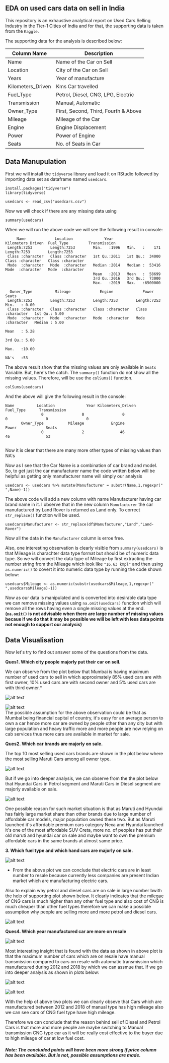 ## EDA on used cars data on sell in India 
This repository is an exhaustive analytical report on Used Cars Selling Industry in the Tier-1 Cities of 
India and for that, the supporting data is taken from the `Kaggle`.

The supporting data for the analysis is described below:

| Column Name       | Description                                              |
|-------------------|----------------------------------------------------------|
| Name              | Name of the Car on Sell                                  |
| Location          | City of the Car on Sell                                  |
| Years             | Year of manufacture                                      |   
| Kilometers_Driven | Kms Car travelled                                        |
| Fuel_Type         | Petrol, Diesel, CNG, LPG, Electric                       | 
| Transmission      | Manual, Automatic                                        |
| Owner_Type        | First, Second, Third, Fourth & Above                     |
| Mileage           | Mileage of the Car                                       |
| Engine            | Engine Displacement                                      |                                      
| Power             | Power of Engine                                          |
| Seats             | No. of Seats in Car                                      |

## Data Manupulation

First we will install the `tidyverse` library and load it on RStudio followed by importing data set as dataframe named `usedcars`.

```{r}
install.packages("tidyverse")
library(tidyverse)

usedcars <- read_csv("usedcars.csv")
```

Now we will check if there are any missing data using

```{r}
summary(usedcars)
```

When we will run the above code we will see the following result in console:

```
     Name             Location              Year      Kilometers_Driven  Fuel_Type         Transmission      
 Length:7253        Length:7253        Min.   :1996   Min.   :    171   Length:7253        Length:7253       
 Class :character   Class :character   1st Qu.:2011   1st Qu.:  34000   Class :character   Class :character  
 Mode  :character   Mode  :character   Median :2014   Median :  53416   Mode  :character   Mode  :character  
                                       Mean   :2013   Mean   :  58699                                        
                                       3rd Qu.:2016   3rd Qu.:  73000                                        
                                       Max.   :2019   Max.   :6500000                                        
                                                                                                             
  Owner_Type          Mileage             Engine             Power               Seats         
 Length:7253        Length:7253        Length:7253        Length:7253        Min.   : 0.00
 Class :character   Class :character   Class :character   Class :character   1st Qu.: 5.00
 Mode  :character   Mode  :character   Mode  :character   Mode  :character   Median : 5.00 
                                                                             Mean   : 5.28                     
                                                                             3rd Qu.: 5.00                     
                                                                             Max.   :10.00                     
                                                                             NA's   :53 
 ```
 
The above result show that the missing values are only available in `Seats` Variable. But, here's the catch. The `summary()`
function do not show all the missing values. Therefore, will be use the `colSums()` function.

```{r}
colSums(usedcars)
```

And the above will give the following result in the console:

```
Name          Location              Year Kilometers_Driven         Fuel_Type      Transmission 
                0                 0                 0                 0                 0                 0 
       Owner_Type           Mileage            Engine             Power             Seats
                0                 2                46                46                53
                
```

Now it is clear that there are many more other types of missing values than NA's

Now as I see that the Car Name is a combination of car brand and model. So, to get just the car manufacturer name the code written below will be helpful as getting only manufacturer name will simply our analysis

```{r}
usedcars <- usedcars %>% mutate(Manufacturer = substr(Name,1,regexpr(" ",Name)-1))
```
The above code will add a new column with name Manufacturer having car brand name in it. I observe that in the new column `Manufacturer` the car manufactured by Land Rover is returned as Land only. To correct `str_replace()` function will be used.

```{r}
usedcars$Manufacturer <- str_replace(df$Manufacturer,"Land","Land-Rover")
```
Now all the data in the `Manufacturer` column is erroe free.


Also, one interesting observation is clearly visible from `summary(usedcars)` is that Mileage is charachter data type format but should be of numeric data type. So we will convert the data type of Mileage by first extracting the number string from the Mileage which look like `"16.63 kmpl"` and then using `as.numeric()` to covert it into numeric data type by running the code shown below:
```{r}
usedcars$Mileage <- as.numeric(substr(usedcars$Mileage,1,regexpr(" ",usedcars$Mileage)-1))
```

Now as our data is manipulated and is converted into desirable data type we can remove missing values using `na.omit(usedcars)` function which will remove all the rows having even a single missing values at the end.<br/>
**(`na.omit()` is not advisable when there are large number of missing values becaue if we do that it may be possible we will be left with less data points not enough to support our analysis)**

## Data Visualisation

Now let's try to find out answer some of the questions from the data.

**Ques1. Which city people majorly put their car on sell.** <br/>

We can observe from the plot below that Mumbai is having maximum number of used cars to sell in which approximately 85% used cars are with first owner, 10% used cars are with second owner and 5% used cars are with third owner.*

![alt text](https://github.com/MukulParashar/Used_Car_Sell_India/blob/master/images/City%20and%20Cars%20Count.png)

![alt text](https://github.com/MukulParashar/Used-Car-Sell-Market-Analysis/blob/master/images/PercentageCarsLocation1.png)
<br/>
The possible assumption for the above observation could be that as Mumbai being financial capital of country, it's easy for an average person to own a car hence more car are owned by people other than any city but with large population and heavy traffic more and more people are now relying on cab services thus more cars are available in market for sale.

**Ques2. Which car brands are majorly on sale.**

The top 10 most selling used cars brands are shown in the plot below where the most selling Maruti Cars among all owner type.

![alt text](https://github.com/MukulParashar/Used_Car_Sell_India/blob/master/images/top%2010%20brands.png)

But if we go into deeper analysis, we can observe from the the plot below that Hyundai Cars in Petrol segment and Maruti Cars in Diesel segment are majorly available on sale.

![alt text](https://github.com/MukulParashar/Used_Car_Sell_India/blob/master/images/Rplot06.png)

One possible reason for such market situation is that as Maruti and Hyundai has fairly large market share than other brands due to large number of affordable car models, major population owned these two. But as Maruti launched it's affordable premium cars category Nexa and Hyundai launched it's one of the most affordable SUV Creta, more no. of peoples has put their old maruti and hyundai car on sale and maybe want to own the premium affordable cars in the same brands at almost same price.


**3. Which fuel type and which hand cars are majorly on sale.**

![alt text](https://github.com/MukulParashar/Used_Car_Sell_India/blob/master/images/Fuel%20type%20Owner%20type.png)

* From the above plot we can conclude that electric cars are in least number to resale because currently less companies are present Indian market which are manufacturing electric cars. 

Also to explain why petrol and diesel cars are  on sale in large number bwith the help of supporting plot shown below. It clearly indicates that the milegae of CNG cars is much higher than any other fuel type and also cost of CNG is much cheaper than other fuel types therefore we can make a possible assumption why people are selling more and more petrol and diesel cars.

![alt text](https://github.com/MukulParashar/Used-Car-Sell-Market-Analysis/blob/master/images/milefuelowner.png)

**Ques4. Which year manufactured car are more on resale**

![alt text](https://github.com/MukulParashar/Used_Car_Sell_India/blob/master/images/Auto.png)

Most interesting insight that is found with the data as shown in above plot is that the maximum number of cars which are on resale have manual transmission compared to cars on resale with automatic transmission which manufactured during 2012 and 2018 by which we can assmue that. If we go into deeper analysis as shown in plots below:

![alt text](https://github.com/MukulParashar/Used-Car-Sell-Market-Analysis/blob/master/images/mileTrans.png)


![alt text](https://github.com/MukulParashar/Used-Car-Sell-Market-Analysis/blob/master/images/mile.png)

With the help of above two plots we can clearly obseve that Cars which are manufactured between 2012 and 2018 of manual type has high mileage also we can see cars of CNG fuel type have high mileage.

Therefore we can conclude that the reason behind sell of Diesel and Petrol Cars is that more and more people are maybe switching to Manual transmission CNG type car as it will be really cost effective to the buyer due to high mileage of car at low fuel cost.
    
##### Note: The concluded points will have been more strong if price column has been available. But is not, possible assumptions are made.














